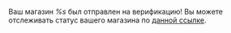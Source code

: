 Ваш магазин *%s* был отправлен на верификацию!
Вы можете отслеживать статус вашего магазина по [данной ссылке](https://t.me/shoppigramBot/app?startapp=%s).
